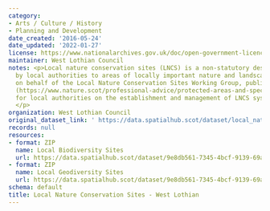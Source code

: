 ```yaml
---
category:
- Arts / Culture / History
- Planning and Development
date_created: '2016-05-24'
date_updated: '2022-01-27'
license: https://www.nationalarchives.gov.uk/doc/open-government-licence/version/3/
maintainer: West Lothian Council
notes: <p>Local nature conservation sites (LNCS) is a non-statutory designation given
  by local authorities to areas of locally important nature and landscapes. NatureScot,
  on behalf of the Local Nature Conservation Sites Working Group, published guidance
  (https://www.nature.scot/professional-advice/protected-areas-and-species/protected-areas/local-designations/local-nature-conservation-sites)
  for local authorities on the establishment and management of LNCS systems in Scotland.
  </p>
organization: West Lothian Council
original_dataset_link: ' https://data.spatialhub.scot/dataset/local_nature_conservation_sites-wl'
records: null
resources:
- format: ZIP
  name: Local Biodiversity Sites
  url: https://data.spatialhub.scot/dataset/9e8db561-7345-4bcf-9139-69a1f827e445/resource/60c9cb1a-af3e-4ef9-b5b0-04f689ef3d4a/download/lbs.zip
- format: ZIP
  name: Local Geodiversity Sites
  url: https://data.spatialhub.scot/dataset/9e8db561-7345-4bcf-9139-69a1f827e445/resource/8776b3c2-fb9b-4211-b1cc-f0f8817d5da2/download/localgeodiversitysites.zip
schema: default
title: Local Nature Conservation Sites - West Lothian
---
```

